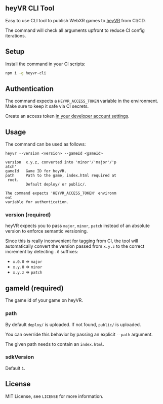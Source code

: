 ## heyVR CLI Tool

Easy to use CLI tool to publish WebXR games to
[heyVR](https://heyvr.io/) from CI/CD.

The command will check all arguments upfront to
reduce CI config iterations.

## Setup

Install the command in your CI scripts:

```sh
npm i -g heyvr-cli
```

## Authentication

The command expects a `HEYVR_ACCESS_TOKEN` variable
in the environment. Make sure to keep it safe via
CI secrets.

Create an access token [in your developer account settings](https://heyvr.io/account/settings).

## Usage

The command can be used as follows:

```
heyvr --version <version> --gameId <gameId>

version  x.y.z, converted into 'minor'/'major'/'p
atch'
gameId   Game ID for heyVR.
path     Path to the game, index.html required at
 root.
         Default deploy/ or public/.

The command expects 'HEYVR_ACCESS_TOKEN' environm
ent
variable for authentication.
```

### version (required)

heyVR expects you to pass `major`, `minor`, `patch`
instead of an absolute version to enforce semantic
versioning.

Since this is really inconvenient for tagging from
CI, the tool will automatically convert the version
passed from `x.y.z` to the correct increment by
detecting `.0` suffixes:

- `x.0.0` => `major`
- `x.y.0` => `minor`
- `x.y.z` => `patch`

## gameId (required)

The game id of your game on heyVR.

### path

By default `deploy/` is uploaded. If not found,
`public/` is uploaded.

You can override this behavior by passing an explicit
`--path` argument.

The given path needs to contain an `index.html`.

### sdkVersion

Default `1`.

## License

MIT License, see `LICENSE` for more information.
